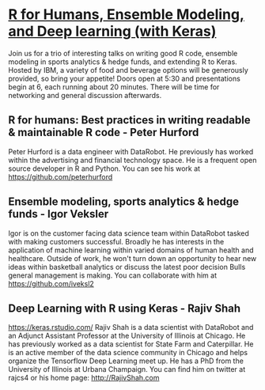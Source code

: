 # [R for Humans, Ensemble Modeling, and Deep learning (with Keras)](https://www.meetup.com/ChicagoRUG/events/247282214/)

Join us for a trio of interesting talks on writing good R code, ensemble modeling in sports analytics & hedge funds, and extending R to Keras. Hosted by IBM, a variety of food and beverage options will be generously provided, so bring your appetite! Doors open at 5:30 and presentations begin at 6, each running about 20 minutes. There will be time for networking and general discussion afterwards.

## R for humans: Best practices in writing readable & maintainable R code - Peter Hurford
Peter Hurford is a data engineer with DataRobot. He previously has worked within the advertising and financial technology space. He is a frequent open source developer in R and Python. You can see his work at https://github.com/peterhurford


## Ensemble modeling, sports analytics & hedge funds - Igor Veksler
Igor is on the customer facing data science team within DataRobot tasked with making customers successful. Broadly he has interests in the application of machine learning within varied domains of human health and healthcare. Outside of work, he won't turn down an opportunity to hear new ideas within basketball analytics or discuss the latest poor decision Bulls general management is making. You can collaborate with him at https://github.com/iveksl2

## Deep Learning with R using Keras - Rajiv Shah
https://keras.rstudio.com/
Rajiv Shah is a data scientist with DataRobot and an Adjunct Assistant Professor at the University of Illinois at Chicago. He has previously worked as a data scientist for State Farm and Caterpillar. He is an active member of the data science community in Chicago and helps organize the Tensorflow Deep Learning meet up. He has a PhD from the University of Illinois at Urbana Champaign. You can find him on twitter at rajcs4 or his home page: http://RajivShah.com

